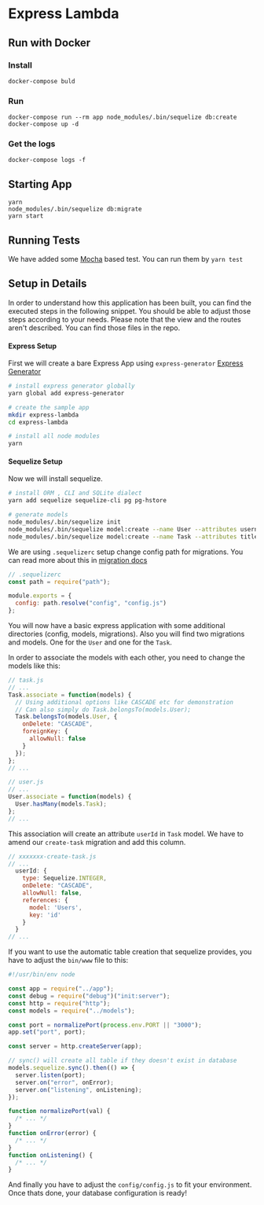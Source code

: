 # Express Lambda


## Run with Docker

### Install 
```
docker-compose buld
```

### Run
```
docker-compose run --rm app node_modules/.bin/sequelize db:create
docker-compose up -d
```

### Get the logs
```
docker-compose logs -f 
```


## Starting App

```
yarn
node_modules/.bin/sequelize db:migrate
yarn start
```

## Running Tests

We have added some [Mocha](https://mochajs.org) based test. You can run them by `yarn test`

## Setup in Details

In order to understand how this application has been built, you can find the
executed steps in the following snippet. You should be able to adjust those
steps according to your needs. Please note that the view and the routes aren't
described. You can find those files in the repo.

#### Express Setup

First we will create a bare Express App using `express-generator` [Express Generator](https://expressjs.com/en/starter/generator.html)

```bash
# install express generator globally  
yarn global add express-generator

# create the sample app
mkdir express-lambda
cd express-lambda

# install all node modules
yarn
```

#### Sequelize Setup

Now we will install sequelize.

```bash
# install ORM , CLI and SQLite dialect
yarn add sequelize sequelize-cli pg pg-hstore

# generate models
node_modules/.bin/sequelize init
node_modules/.bin/sequelize model:create --name User --attributes username:string
node_modules/.bin/sequelize model:create --name Task --attributes title:string
```

We are using `.sequelizerc` setup change config path for migrations. You can read more about this in [migration docs](http://docs.sequelizejs.com/manual/tutorial/migrations.html#the-sequelizerc-file)

```js
// .sequelizerc
const path = require("path");

module.exports = {
  config: path.resolve("config", "config.js")
};
```

You will now have a basic express application with some additional directories
(config, models, migrations). Also you will find two migrations and models.
One for the `User` and one for the `Task`.

In order to associate the models with each other, you need to change the models
like this:

```js
// task.js
// ...
Task.associate = function(models) {
  // Using additional options like CASCADE etc for demonstration
  // Can also simply do Task.belongsTo(models.User);
  Task.belongsTo(models.User, {
    onDelete: "CASCADE",
    foreignKey: {
      allowNull: false
    }
  });
};
// ...
```

```js
// user.js
// ...
User.associate = function(models) {
  User.hasMany(models.Task);
};
// ...
```

This association will create an attribute `userId` in `Task` model. We have to amend our `create-task` migration and add this column.

```js
// xxxxxxx-create-task.js
// ...
  userId: {
    type: Sequelize.INTEGER,
    onDelete: "CASCADE",
    allowNull: false,
    references: {
      model: 'Users',
      key: 'id'
    }
  }
// ...
```

If you want to use the automatic table creation that sequelize provides,
you have to adjust the `bin/www` file to this:

```js
#!/usr/bin/env node

const app = require("../app");
const debug = require("debug")("init:server");
const http = require("http");
const models = require("../models");

const port = normalizePort(process.env.PORT || "3000");
app.set("port", port);

const server = http.createServer(app);

// sync() will create all table if they doesn't exist in database
models.sequelize.sync().then(() => {
  server.listen(port);
  server.on("error", onError);
  server.on("listening", onListening);
});

function normalizePort(val) {
  /* ... */
}
function onError(error) {
  /* ... */
}
function onListening() {
  /* ... */
}
```

And finally you have to adjust the `config/config.js` to fit your environment.
Once thats done, your database configuration is ready!
